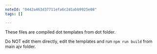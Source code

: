 ```yaml
---
noteId: "0442a463d37711efa6c2d1abb9925e08"
tags: []

---
```


These files are compiled dot templates from dot folder.

Do NOT edit them directly, edit the templates and run `npm run build` from main ajv folder.
